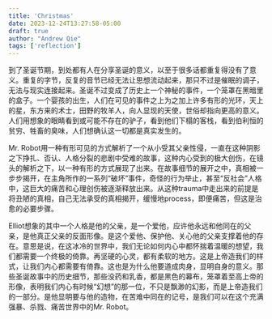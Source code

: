 ```yaml
---
title: 'Christmas'
date: 2023-12-24T13:27:58-05:00
draft: true
author: "Andrew Qie"
tags: ['reflection']
---
```


到了圣诞节期，到处都有人在分享圣诞的意义，以至于很多话都重复得没有了意义。重复的字节，反复的音节已经无法让思想流动起来，那只不过是催眠的调子，无法与现实连接起来。圣诞不过变成了历史上一个神秘的事件，一个笼罩在黑暗里的盒子。一个婴孩的出生，人们在可见的事件之上为之加上许多有形的光环，天上的星，东方来的术士，田野的牧羊人，向人显现的天使，世俗却指向更高的意义。人们用想象的眼睛看到或可能不存在的驴子，看到他们下榻的客栈，看到伯利恒的贫穷、牲畜的臭味，人们想确认这一切都是真实发生的。

Mr. Robot用一种有形可见的方式解析了一个从小受其父亲性侵，一直在这种阴影之下挣扎、否认、人格分裂的悲剧中受难的故事，这种内心受到的极大创伤，在镜头的解析之下，以一种有形的方式展现了出来。在故事细节的展开之中，真相被一步步揭开，在主角所作的一系列“破坏”事件，奇怪的行为举止，甚至“反社会”人格中，这巨大的痛苦和心理创伤被逐渐释放出来。从这种trauma中走出来的前提是将丑陋的真相，自己无法承受的真相揭开，缓慢地process，即便痛苦，但这是治愈的必要步骤。

Elliot想象的其中一个人格是他的父亲，是一个爱他，应许他永远和他同在的父亲，是他真正父亲的反面形像。是这个爱他、保护他、关心他的父亲支撑着他的存在。意思是说，在这冰冷的世界中，我们无论如何内心中都怀揣着温暖的想望，我们都需要一个终极的倚靠。再坚硬的心灵，都有柔软的地方。这是上帝造我们的样式，让我们内心都需要有倚靠。这也是为什么他要道成肉身，显明自身的意义。那些圣诞故事中的历史细节，那些没药和乳香，都是黑色的幕布，笼罩着至高上帝的形像，表明我们内心有时候“幻想”的那一位，不只是飘渺的幻影，而是上帝造我们的一部分。是他显明要与他的造物，在苦难中同在的记号，是我们可以在这个充满强暴、杀戮、痛苦世界中的Mr. Robot。